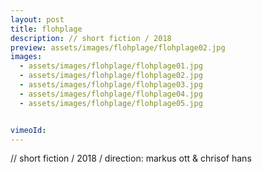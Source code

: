 ```yaml
---
layout: post
title: flohplage
description: // short fiction / 2018
preview: assets/images/flohplage/flohplage02.jpg
images:
  - assets/images/flohplage/flohplage01.jpg
  - assets/images/flohplage/flohplage02.jpg
  - assets/images/flohplage/flohplage03.jpg
  - assets/images/flohplage/flohplage04.jpg
  - assets/images/flohplage/flohplage05.jpg


vimeoId: 
---
```


// short fiction / 2018
/ direction: markus ott & chrisof hans
